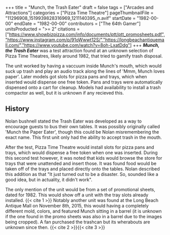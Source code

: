 +++
title = "Munch, the Trash Eater"
draft = false
tags = ["Arcades and Attractions"]
categories = ["Pizza Time Theatre"]
pageThumbnailFile = "11296908_1519939828316969_1211140395_n.avif"
startDate = "1982-00-00"
endDate = "1982-00-00"
contributors = ["The 64th Gamer"]
unitsProducted = ">= 2"
citations = ["https://www.showbizpizza.com/info/documents/ptt/ptt_promosheets.pdf","https://www.instagram.com/p/91oWwwt12S/","https://longbeachantiquemall.com/","https://www.youtube.com/watch?v=8oh-LxatDdg"]
+++
***Munch, the Trash Eater*** was a test attraction found at an unknown selection of Pizza Time Theatres, likely around 1982, that tried to gamify trash disposal.

The unit worked by having a vaccuum inside Munch's mouth, which would suck up trash and play an audio track along the lines of 'Mmm, Munch loves paper'. Later models got slots for pizza pans and trays, which when inserted would dispense one free token. Pans and trays were automatically dispensed onto a cart for cleanup. Models had availability to install a trash compactor as well, but it is unknown if any recieved this.

## History

Nolan bushnell stated the Trash Eater was developed as a way to encourage guests to bus their own tables. It was possibly originally called 'Munch the Paper Eater', though this could be Nolan misremembering the exact name. This first unit only had the ability to accept trash in the mouth. 

After the test, Pizza Time Theatre would install slots for pizza pans and trays, which would dispense a free token when one was inserted. During this second test however, it was noted that kids would browse the store for trays that were unattended and insert those. It was found food would be taken off of the trays and placed directly onto the tables. Nolan described this addition as that "It just turned out to be a disaster. So, sounded like a good idea, but in actuality, it didn't work".

The only mention of the unit would be from a set of promotional sheets, dated for 1982. This would show off a unit with the tray slots already installed. {{< cite 1 >}} Notably another unit was found at the Long Beach Antique Mall on November 8th, 2015, this would having a completely different mold, colors, and featured Munch sitting in a barrel (it is unknown if the one found in the promo sheets was also in a barrel due to the images being cropped). A fan purchased the trashcan but its wherabouts are unknown since then. {{< cite 2 >}}{{< cite 3 >}}